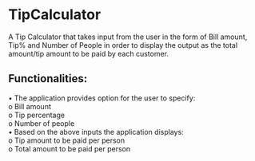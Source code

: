 # TipCalculator
A Tip Calculator that takes input from the user in the form of Bill amount, Tip% and Number of People in order to display the output as the total amount/tip amount to be paid by each customer.

## Functionalities:
• The application provides option for the user to specify:<br />
  o Bill amount <br />
  o Tip percentage <br />
  o Number of people <br />
• Based on the above inputs the application displays: <br />
  o Tip amount to be paid per person <br />
  o Total amount to be paid per person <br />
